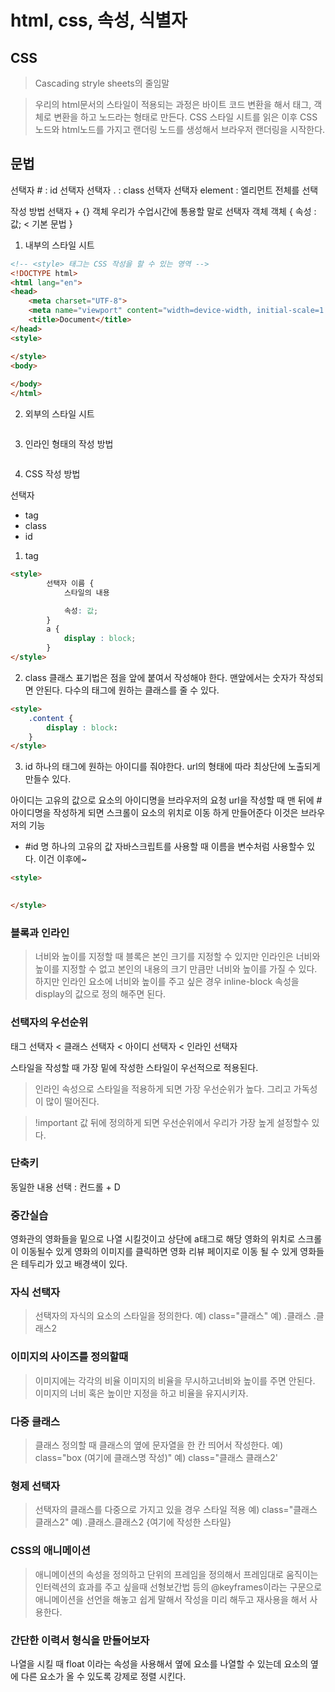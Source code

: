 # html, css, 속성, 식별자

## CSS
> Cascading stryle sheets의 줄임말

> 우리의 html문서의 스타일이 적용되는 과정은
> 바이트 코드 변환을 해서 태그, 객체로 변환을 하고 노드라는 형태로 만든다.
> CSS 스타일 시트를 읽은 이후 CSS 노드와 html노드를 가지고 랜더링 노드를
 생성해서 브라우저 랜더링을 시작한다.

## 문법

선택자 # : id 선택자
선택자 . : class 선택자
선택자 element : 엘리먼트 전체를 선택

작성 방법
선택자 + {} 객체 우리가 수업시간에 통용할 말로
선택자 객체
객체 {
    속성 : 값; < 기본 문법
}

1. 내부의 스타일 시트
```html
<!-- <style> 태그는 CSS 작성을 할 수 있는 영역 -->
<!DOCTYPE html>
<html lang="en">
<head>
    <meta charset="UTF-8">
    <meta name="viewport" content="width=device-width, initial-scale=1.0">
    <title>Document</title>
</head>
<style>

</style>
<body>
    
</body>
</html>
```

2. 외부의 스타일 시트
```html

```
3. 인라인 형태의 작성 방법

```html
```
4. CSS 작성 방법

선택자 

- tag
- class
- id

1. tag
``` html
<style>
        선택자 이름 {
            스타일의 내용

            속성: 값;
        }
        a {
            display : block;
        }
</style>
```

2. class
클래스 표기법은 점을 앞에 붙여서 작성해야 한다.
맨앞에서는 숫자가 작성되면 안된다.
다수의 태그에 원하는 클래스를 줄 수 있다.
``` html
<style>
    .content {
        display : block:
    }
</style>
```

3. id
하나의 태그에 원하는 아이디를 줘야한다.
url의 형태에 따라 최상단에 노출되게 만들수 있다.

아이디는 고유의 값으로 요소의 아이디명을 브라우저의 요청 url을 작성할 때 맨 뒤에 #아이디명을 작성하게 되면 
스크롤이 요소의 위치로 이동 하게 만들어준다 이것은 브라우저의 기능

- #id 명
하나의 고유의 값 자바스크립트를 사용할 때 이름을 변수처럼 사용할수 있다. 이건 이후에~
``` html
<style>
     

</style>
```

### 블록과 인라인

> 너비와 높이를 지정할 때 블록은 본인 크기를 지정할 수 있지만 인라인은 너비와 높이를 지정할 수 없고
본인의 내용의 크기 만큼만 너비와 높이를 가질 수 있다. 하지만 인라인 요소에 너비와 높이를 주고 싶은 경우
inline-block 속성을 display의 값으로 정의 해주면 된다.

### 선택자의 우선순위

태그 선택자 < 클래스 선택자 < 아이디 선택자 < 인라인 선택자

스타일을 작성할 때 가장 밑에 작성한 스타일이 우선적으로 적용된다.

> 인라인 속성으로 스타일을 적용하게 되면 가장 우선순위가 높다. 그리고 가독성이 많이 떨어진다.

> !important 값 뒤에 정의하게 되면 우선순위에서 우리가 가장 높게 설정할수 있다.

### 단축키
동일한 내용 선택 : 컨드롤 + D


### 중간실습

영화관의 영화들을 밑으로 나열 시킬것이고 상단에 a태그로 해당 영화의 위치로 스크롤이 이동될수 있게
영화의 이미지를 클릭하면 영화 리뷰 페이지로 이동 될 수 있게 
영화들은 테두리가 있고 배경색이 있다.


### 자식 선택자
> 선택자의 자식의 요소의 스타일을 정의한다.
> 예) class="클래스"
> 예) .클래스 .클래스2

### 이미지의 사이즈를 정의할때
> 이미지에는 각각의 비율
> 이미지의 비율을 무시하고너비와 높이를 주면 안된다.
> 이미지의 너비 혹은 높이만 지정을 하고 비율을 유지시키자.

### 다중 클래스 
> 클래스 정의할 때 클래스의 옆에 문자열을 한 칸 띄어서 작성한다.
> 예) class="box (여기에 클래스명 작성)"
> 예) class="클래스 클래스2'

### 형제 선택자
> 선택자의 클래스를 다중으로 가지고 있을 경우 스타일 적용
> 예) class="클래스 클래스2"
> 예) .클래스.클래스2 {여기에 작성한 스타일}

### CSS의 애니메이션
> 애니메이션의 속성을 정의하고 단위의 프레임을 정의해서 프레임대로 움직이는 인터렉션의 효과를 주고 싶을때
선형보간법 등의 @keyframes이라는 구문으로 애니메이션을 선언을 해놓고 쉽게 말해서 작성을 미리 해두고 재사용을 해서 사용한다.

### 간단한 이력서 형식을 만들어보자
나열을 시킬 때
float 이라는 속성을 사용해서 옆에 요소를 나열할 수 있는데
요소의 옆에 다른 요소가 올 수 있도록 강제로 정렬 시킨다.